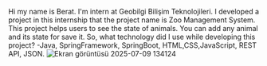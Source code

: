 Hi my name is Berat. I'm intern at Geobilgi Bilişim Teknolojileri. I developed a project in this internship that the project name is Zoo Management System.
This project helps users to see the state of animals. You can add any animal and its state for save it. 
So, what technology did I use while developing this project?
-Java, SpringFramework, SpringBoot, HTML,CSS,JavaScript, REST API, JSON.
![Ekran görüntüsü 2025-07-09 134124](https://github.com/user-attachments/assets/3ef7d601-3389-403c-8088-936685ba907b)
